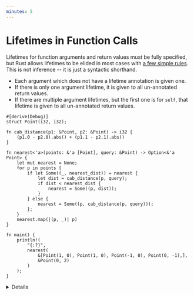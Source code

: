 ```yaml
---
minutes: 5
---
```


# Lifetimes in Function Calls

Lifetimes for function arguments and return values must be fully specified, but
Rust allows lifetimes to be elided in most cases with [a few simple
rules](https://doc.rust-lang.org/nomicon/lifetime-elision.html). This is not
inference -- it is just a syntactic shorthand.

* Each argument which does not have a lifetime annotation is given one.
* If there is only one argument lifetime, it is given to all un-annotated return values.
* If there are multiple argument lifetimes, but the first one is for `self`, that lifetime is given to all un-annotated return values.

<!-- mdbook-xgettext: skip -->
```rust,editable
#[derive(Debug)]
struct Point(i32, i32);

fn cab_distance(p1: &Point, p2: &Point) -> i32 {
    (p1.0 - p2.0).abs() + (p1.1 - p2.1).abs()
}

fn nearest<'a>(points: &'a [Point], query: &Point) -> Option<&'a Point> {
    let mut nearest = None;
    for p in points {
        if let Some((_, nearest_dist)) = nearest {
            let dist = cab_distance(p, query);
            if dist < nearest_dist {
                nearest = Some((p, dist));
            }
        } else {
            nearest = Some((p, cab_distance(p, query)));
        };
    }
    nearest.map(|(p, _)| p)
}

fn main() {
    println!(
        "{:?}",
        nearest(
            &[Point(1, 0), Point(1, 0), Point(-1, 0), Point(0, -1),],
            &Point(0, 2)
        )
    );
}
```

<details>

In this example, `cab_distance` is trivially elided.

The `nearest` function provides another example of a function with multiple references in its arguments that requires explicit annotation.

Try adjusting the signature to "lie" about the lifetimes returned:

```rust,ignore
fn nearest<'a, 'q'>(points: &'a [Point], query: &'q Point) -> Option<&'q Point> {
```

This won't compile, demonstrating that the annotations are checked for validity
by the compiler.  Note that this is not the case for raw pointers (unsafe), and
this is a common source of errors with unsafe Rust.

</details>
